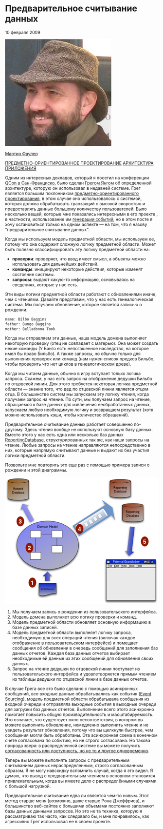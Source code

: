 # Предварительное считывание данных

10 февраля 2009

![Martin Fowler](../microservice-guide/images/microservices/mf.jpg)

[Мартин Фаулер](https://martinfowler.com/)

[ПРЕДМЕТНО-ОРИЕНТИРОВАННОЕ ПРОЕКТИРОВАНИЕ](https://martinfowler.com/tags/domain%20driven%20design.html)
[АРХИТЕКТУРА ПРИЛОЖЕНИЯ](https://martinfowler.com/tags/application%20architecture.html)

Одним из интересных докладов, который я посетил на конференции [QCon в Сан-Франциско](http://qconsf.com/), 
было сделан [Грегом Янгом](http://codebetter.com/blogs/gregyoung/) об определенной 
архитектуре, которую он использовал в недавней системе. Грег является большим 
поклонником [предметно-ориентированного проектирования](https://martinfowler.com/bliki/DomainDrivenDesign.html), в этом случае оно 
использовалось с системой, которая должна обрабатывать транзакций с высокой 
скоростью и предоставлять данные большому количеству пользователей. Было несколько 
вещей, которые мне показались интересными в его проекте , в частности, использование 
им [генерации событий](https://martinfowler.com/eaaDev/EventSourcing.html), но в этом посте я хочу остановиться только на одном 
аспекте — на том, что я назову "предварительное считывание данных".

Когда мы используем модель предметной области, мы используем ее, потому что она 
содержит сложную логику предметной области. Может быть полезно классифицировать 
эту логику предметной области на:

* **проверки**: проверяет, что ввод имеет смысл, а объекты можно использовать для 
  дальнейших действий.
* **команды**: инициируют некоторые действия, которые изменят состояние системы.
* **запросы**: выдают какую-то информацию, основываясь на сведениях, которые у нас есть.

Эти виды логики предметной области работают с обновлениями иначе, чем с чтениями. 
Давайте представим, что у нас есть генеалогическая система. Мы получаем 
обновление, которое является записью о рождении.

```
name: Bilbo Baggins
father: Bungo Baggins
mother: Belladonna Took
```

Когда мы отправляем эти данные, наша модель домена выполняет некоторую проверку 
(отец не совпадает с матерью). Она может создать некие команды (У Банго есть 
непогашенное наследство, на которое имел бы право Бильбо). А также запросы, но 
обычно только для выполнения проверок или команд (нам нужен список предков 
Бильбо, чтобы проверить что нет циклов в генеалогическом древе).

Когда мы читаем данные, обычно в игру вступает только логика запроса. Скажем, 
у нас есть запрос на отображение дедушки Бильбо по отцовской линии. Для этого 
требуется некоторая логика предметной области — знание того, что дед по отцовской 
линии является отцом отца. В большинстве систем мы запускаем эту логику чтения, 
когда получаем запрос на чтение. По сути, мы получаем запрос на чтение, обращаемся 
к базе данных для извлечения необработанных данных, запускаем любую необходимую 
логику и возвращаем результат (хотя можно использовать кэши, чтобы количество 
обращений).

Предварительное считывание данных работает совершенно по-другому. Здесь чтения 
вообще не используют основную базу данных. Вместо этого у нас есть одна или 
несколько баз данных [ReportingDatabase](https://martinfowler.com/bliki/ReportingDatabase.html), структурированных так же, как наши 
запросы на чтение. Любые запросы на чтение направляются непосредственно в них,
которые напрямую считывают данные и выдают их без участия логики предметной 
области.

Позвольте мне повторить это еще раз с помощью примера записи о рождении и этой 
диаграммы.

![sketch](images/EagerReadDerivation/sketch.png)

1. Мы получаем запись о рождении из пользовательского интерфейса.
2. Модель домена выполняет всю логику проверки и команд.
3. Модель предметной области обновляет основную информацию в базе данных записей.
4. Модель предметной области выполняет логику запроса, необходимую для всех 
   операций чтения (включая каждое отображение в пользовательском интерфейсе) и
   помещает сообщения об обновлении в очередь сообщений для заполнения баз 
   данных отчетов. Каждая база данных отчетов выбирает необходимые ей данные из 
   этих сообщений для обновления своих данных.
5. Запрос на чтение дедушки по отцовской линии поступает из пользовательского 
   интерфейса и удовлетворяется прямым чтением из таблицы дедушки по отцовской 
   линии в базе данных отчетов.

В случае Грега все это было сделано с помощью асинхронных сообщений, все входные 
данные обрабатывались как события ([Event Sourcing](https://martinfowler.com/eaaDev/EventSourcing.html)), модель предметной области 
обрабатывала сообщения из входной очереди и отправляла выходные события в 
выходные очереди для загрузки баз данных отчетов. Выполнение всего этого асинхронно 
помогает повысить общую производительность и масштабируемость. Это означает, что 
существует окно несоответствия, в котором вы можете выполнить обновление, немедленно 
выполнить чтение и не увидеть результат обновления, потому что вы щелкнули быстрее, 
чем сообщения могли быть обработаны. Эта асинхронная схема в конечном счете 
согласована по событию, но не строго согласована. Но такова природа зверя: в 
распределенной системе вы можете получить [согласованность или доступность, но 
не то и другое одновременно](http://www.allthingsdistributed.com/2008/12/eventually_consistent.html).

Теперь вы можете выполнять запросы с предварительным считыванием данных 
нераспределенным, строго согласованным образом. Я не могу навскидку вспомнить 
случай, когда я это видел. Я думаю, что вывод с предварительным чтением в основном 
становится привлекательным, когда вы имеете дело с распределёнными случаями с 
большой нагрузкой.

Предварительное считывание едва ли является чем-то новым. Этот метод старше меня 
(возможно, даже старше Рона Джеффриса), и большинство веб-сайтов с большими 
объемами постоянно заполняют базы данных данными запросов. Но это не та техника, 
которую я рассматриваю так часто, как следовало бы, и мне понравилось, как 
агрессивно Грег использовал ее в своем проекте.